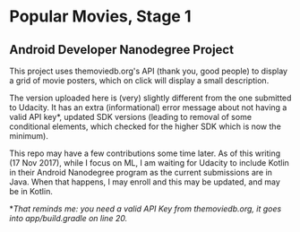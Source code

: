 # Popular Movies, Stage 1
## Android Developer Nanodegree Project

This project uses themoviedb.org's API (thank you, good people) to display a grid of movie posters, which on click will display a small description.

The version uploaded here is (very) slightly different from the one submitted to Udacity. It has an extra (informational) error message about not having a valid API key*, updated SDK versions (leading to removal of some conditional elements, which checked for the higher SDK which is now the minimum).




This repo may have a few contributions some time later. As of this writing (17 Nov 2017), while I focus on ML, I am waiting for Udacity to include Kotlin in their Android Nanodegree program as the current submissions are in Java. When that happens, I may enroll and this may be updated, and may be in Kotlin.


*_That reminds me: you need a valid API Key from themoviedb.org, it goes into app/build.gradle on line 20._
